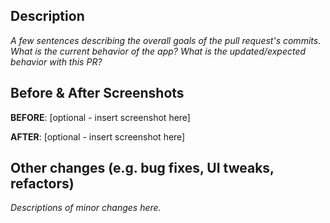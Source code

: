 ## Description

_A few sentences describing the overall goals of the pull request's commits.
What is the current behavior of the app? What is the updated/expected behavior
with this PR?_


## Before & After Screenshots

**BEFORE**:
[optional - insert screenshot here]

**AFTER**:
[optional - insert screenshot here]


## Other changes (e.g. bug fixes, UI tweaks, refactors)

_Descriptions of minor changes here._
